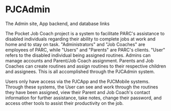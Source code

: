 # PJCAdmin
The Admin site, App backend, and database links

The Pocket Job Coach project is a system to facilitate PARC's assistance to disabled individuals 
regarding their ability to complete jobs at work and home and to stay on task. "Administrators" and "Job Coaches" 
are employees of PARC, while "Users" and "Parents" are PARC's clients. "User" refers to the disabled individual 
being assigned routines. Admins can manage accounts and Parent/Job Coach assignment. Parents and Job Coaches can 
create routines and assign routines to their respective children and assignees. This is all accomplished through
the PJCAdmin system.

Users only have access via the PJCApp and the PJCMobile systems. Through these systems, the User can see and work
through the routines they have been assigned, view their Parent and Job Coach's contact information for further 
assistance, take notes, change their password, and access other tools to assist their productivity on the job.
